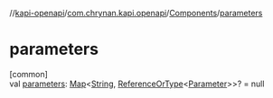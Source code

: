 //[kapi-openapi](../../../index.md)/[com.chrynan.kapi.openapi](../index.md)/[Components](index.md)/[parameters](parameters.md)

# parameters

[common]\
val [parameters](parameters.md): [Map](https://kotlinlang.org/api/latest/jvm/stdlib/kotlin.collections/-map/index.html)&lt;[String](https://kotlinlang.org/api/latest/jvm/stdlib/kotlin/-string/index.html), [ReferenceOrType](../-reference-or-type/index.md)&lt;[Parameter](../-parameter/index.md)&gt;&gt;? = null
